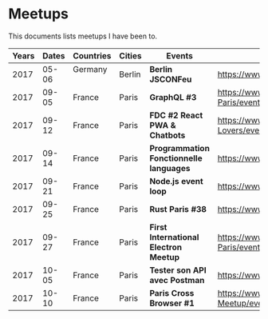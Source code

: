 # Meetups

This documents lists meetups I have been to.

Years | Dates | Countries | Cities | Events                                    | URL
------|-------|-----------|--------|-------------------------------------------|---------------------------------------------------------------------
2017  | 05-06 | Germany   | Berlin | **Berlin JSCONFeu**                       | https://www.meetup.com/Berlin-JS/events/239537293/
2017  | 09-05 | France    | Paris  | **GraphQL #3**                            | https://www.meetup.com/GraphQL-Paris/events/242640673/
2017  | 09-12 | France    | Paris  | **FDC #2 React PWA & Chatbots**           | https://www.meetup.com/React-Lovers/events/243117266/
2017  | 09-14 | France    | Paris  | **Programmation Fonctionnelle languages** | https://www.meetup.com/Js-Star/events/243012059/
2017  | 09-21 | France    | Paris  | **Node.js event loop**                    | https://www.meetup.com/FranceJS/events/242382623/
2017  | 09-25 | France    | Paris  | **Rust Paris #38**                        | https://www.meetup.com/Rust-Paris/events/243110057/
2017  | 09-27 | France    | Paris  | **First International Electron Meetup**   | https://www.meetup.com/Meetup-Electron-JS-Paris/events/242763072/
2017  | 10-05 | France    | Paris  | **Tester son API avec Postman**           | https://www.meetup.com/matterstech/events/243301665/
2017  | 10-10 | France    | Paris  | **Paris Cross Browser #1**                | https://www.meetup.com/Paris-Cross-Browser-Meetup/events/243648069/
